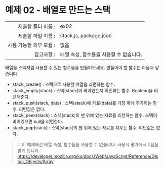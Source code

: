 # 예제 02 - 배열로 만드는 스택

|                      |                    |
| --------------------:| ------------------ |
|   제출할 폴더 이름 :     |  ex02              |
|   제출할 파일 이름 :     |  stack.js, package.json  |
|   사용 가능한 외부 모듈 : |  없음               |
|   참고사항 :           |  배열 속성, 함수들을 사용할 수 없습니다.  |

배열을 스택처럼 사용할 수 있는 함수들을 만들어보세요. 만들어야 할 함수는 다음과 같습니다.

- stack_create() : 스택으로 사용할 배열을 리턴하는 함수.
- stack_empty(stack) : 스택(stack)이 비어있는지 확인하는 함수. Boolean을 리턴해준다.
- stack_push(stack, data) : 스택(stack)에 자료(data)를 가장 위에 추가하는 함수. 리턴값은 없다.
- stack_peek(stack) : 스택(stack)의 맨 위에 있는 자료를 리턴하는 함수. 스택이 비어있으면 null을 리턴한다.
- stack_pop(stack) : 스택(stack)의 맨 위에 있는 자료를 지우는 함수. 리턴값은 없다.

> 💡 이 예제에선 배열 속성, 함수들을 사용할 수 없습니다. 사용시 평가에서 0점을 받게 됩니다.
> https://developer.mozilla.org/ko/docs/Web/JavaScript/Reference/Global_Objects/Array
